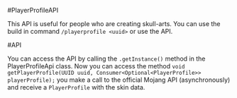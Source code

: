 #PlayerProfileAPI 

This API is useful for people who are creating skull-arts. 
You can use the build in command `/playerprofile <uuid>` or use the API. 

#API 

You can access the API by calling the ``.getInstance()`` method in the PlayerProfileApi class. 
Now you can access the method ``void getPlayerProfile(UUID uuid, Consumer<Optional<PlayerProfile>> playerProfile);`` 
you make a call to the official Mojang API (asynchronously) and receive a ``PlayerProfile`` with the skin data.
